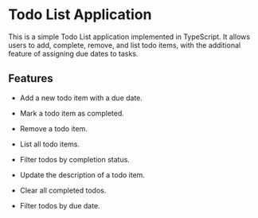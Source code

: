 # Todo List Application

This is a simple Todo List application implemented in TypeScript. It allows users to add, complete, remove, and list todo items, with the additional feature of assigning due dates to tasks.

## Features

* Add a new todo item with a due date.

* Mark a todo item as completed.

* Remove a todo item.

* List all todo items.

* Filter todos by completion status.

* Update the description of a todo item.

* Clear all completed todos.

* Filter todos by due date.
